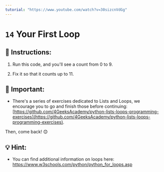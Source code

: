 ```yaml
---
tutorial: "https://www.youtube.com/watch?v=30sizcnVdGg"
---
```


# `14` Your First Loop

## 📝 Instructions:

1. Run this code, and you'll see a count from 0 to 9.  

2. Fix it so that it counts up to 11.

## 🔎 Important: 

+ There's a series of exercises dedicated to Lists and Loops, we encourage you to go and finish those before continuing: [https://github.com/4GeeksAcademy/python-lists-loops-programming-exercises](https://github.com/4GeeksAcademy/python-lists-loops-programming-exercises).

Then, come back! 😊

## 💡 Hint:
+ You can find additional information on loops here: https://www.w3schools.com/python/python_for_loops.asp

